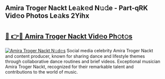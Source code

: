## Amira Troger Nackt Le𝚊k𝚎d N𝚞𝚍e - Part-qRK Vid𝚎o Photos Le𝚊ks 2Yihx

# <h2><a href="http://fb5f6d.evod.top/?m=Amira+Troger+Nackt">🔗 👉🔴 Amira Troger Nackt Vid𝚎o Ph𝚘t𝚘s</a></h2>

[![Amira Troger Nackt N𝚞d𝚎s](https://i.imgur.com/8V9OHl7.gif)](http://fb5f6d.evod.top/?m=Amira+Troger+Nackt)
Social media celebrity Amira Troger Nackt and content producer, known for sharing dance and lifestyle themes through collaborative dance routines and brief videos. Exceptional musician Amira Troger Nackt, recognized for their remarkable talent and contributions to the world of music. 
